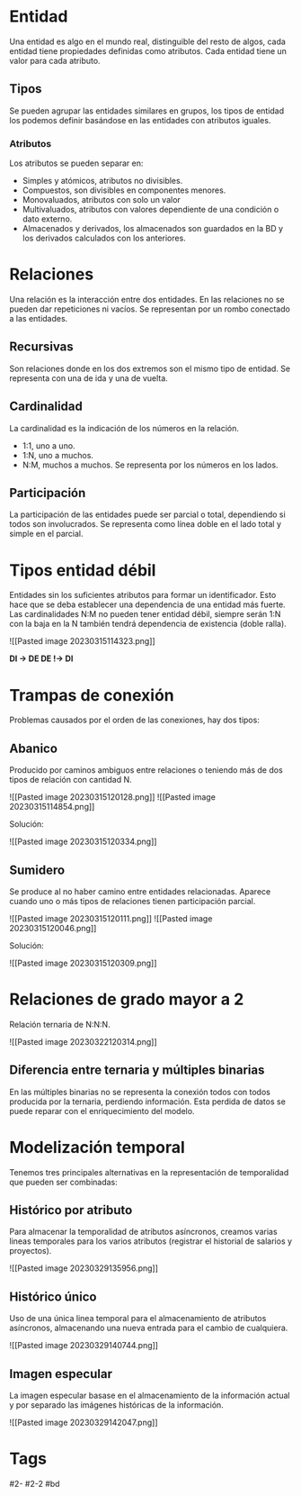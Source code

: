 # Entidad
Una entidad es algo en el mundo real, distinguible del resto de algos, cada entidad tiene propiedades definidas como atributos. Cada entidad tiene un valor para cada atributo.
## Tipos
Se pueden agrupar las entidades similares en grupos, los tipos de entidad los podemos definir basándose en las entidades con atributos iguales.
### Atributos
Los atributos se pueden separar en:
- Simples y atómicos, atributos no divisibles.
- Compuestos, son divisibles en componentes menores.
- Monovaluados, atributos con solo un valor
- Multivaluados, atributos con valores dependiente de una condición o dato externo.
- Almacenados y derivados, los almacenados son guardados en la BD y los derivados calculados con los anteriores.
# Relaciones
Una relación es la interacción entre dos entidades. En las relaciones no se pueden dar repeticiones ni vacíos.
Se representan por un rombo conectado a las entidades.
## Recursivas
Son relaciones donde en los dos extremos son el mismo tipo de entidad.
Se representa con una de ida y una de vuelta.
## Cardinalidad
La cardinalidad es la indicación de los números en la relación.
- 1:1, uno a uno.
- 1:N, uno a muchos.
- N:M, muchos a muchos.
Se representa por los números en los lados.
## Participación
La participación de las entidades puede ser parcial o total, dependiendo si todos son involucrados.
Se representa como línea doble en el lado total y simple en el parcial.
# Tipos entidad débil
Entidades sin los suficientes atributos para formar un identificador. Esto hace que se deba establecer una dependencia de una entidad más fuerte. Las cardinalidades N:M no pueden tener entidad débil, siempre serán 1:N con la baja en la N también tendrá dependencia de existencia (doble ralla).

![[Pasted image 20230315114323.png]]

**DI -> DE
DE !-> DI**
# Trampas de conexión
Problemas causados por el orden de las conexiones, hay dos tipos:
## Abanico
Producido por caminos ambiguos entre relaciones o teniendo más de dos tipos de relación con cantidad N.

![[Pasted image 20230315120128.png]]
![[Pasted image 20230315114854.png]]

Solución:

![[Pasted image 20230315120334.png]]

## Sumidero
Se produce al no haber camino entre entidades relacionadas. Aparece cuando uno o más tipos de relaciones tienen participación parcial.

![[Pasted image 20230315120111.png]]
![[Pasted image 20230315120046.png]]

Solución:

![[Pasted image 20230315120309.png]]

# Relaciones de grado mayor a 2
Relación ternaria de N:N:N.

![[Pasted image 20230322120314.png]]

## Diferencia entre ternaria y múltiples binarias
En las múltiples binarias no se representa la conexión todos con todos producida por la ternaria, perdiendo información. Esta perdida de datos se puede reparar con el enriquecimiento del modelo.
# Modelización temporal
Tenemos tres principales alternativas en  la representación de temporalidad que pueden ser combinadas:
## Histórico por atributo
Para almacenar la temporalidad de atributos asíncronos, creamos varias lineas temporales para los varios atributos (registrar el historial de salarios y proyectos).

![[Pasted image 20230329135956.png]]

## Histórico único
Uso de una única linea temporal para el almacenamiento de atributos asíncronos, almacenando una nueva entrada para el cambio de cualquiera.

![[Pasted image 20230329140744.png]]

## Imagen especular
La imagen especular basase en el almacenamiento de la información actual y por separado las imágenes históricas de la información.

![[Pasted image 20230329142047.png]]

# Tags
#2- 
#2-2 
#bd
